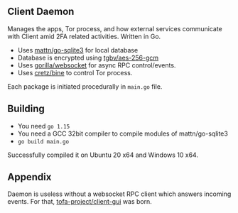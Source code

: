 ## Client Daemon
Manages the apps, Tor process, and how external services communicate with Client amid 2FA related activities. Written in Go. 

- Uses [mattn/go-sqlite3](https://github.com/mattn/go-sqlite3) for local database
- Database is encrypted using [tgbv/aes-256-gcm](https://github.com/tgbv/aes-256-gcm)
- Uses [gorilla/websocket](https://github.com/gorilla/websocket) for async RPC control/events.
- Uses [cretz/bine](https://github.com/cretz/bine) to control Tor process.

Each package is initiated procedurally in `main.go` file.

## Building
- You need `go 1.15`
- You need a GCC 32bit compiler to compile modules of  mattn/go-sqlite3
- `go build main.go`

Successfully compiled it on Ubuntu 20 x64 and Windows 10 x64. 

## Appendix
Daemon is useless without a websocket RPC client which answers incoming events. For that, [tofa-project/client-gui](https://github.com/tofa-project/client-gui) was born. 
